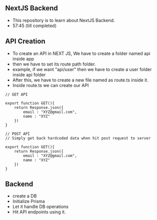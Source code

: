 ## NextJS Backend 

- This repository is to learn about NextJS Backend.
- 57:45 (till completed)


## API Creation 

- To create an API in NEXT JS, We have to create a folder named api inside app
- then we have to set its route path folder.
- example, if we want "api/user" then we have to create a user folder inside api folder
- After this, we have to create a new file named as route.ts inside it.
- Inside route.ts we can create our API
```
// GET API

export function GET(){
    return Response.json({
        email : "XYZ@gmail.com",
        name : "XYZ"
    })
}
```

```
// POST API
// Simply get back hardcoded data when hit post request to server

export function GET(){
    return Response.json({
        email : "XYZ@gmail.com",
        name : "XYZ"
    })
}
```

## Backend 

- create a DB 
- Initialize Prisma
- Let it handle DB operations
- Hit API endpoints using it.